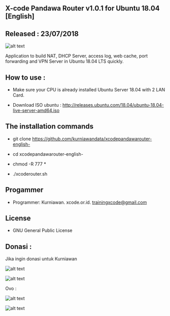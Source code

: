 X-code Pandawa Router v1.0.1 for Ubuntu 18.04 [English]
------------------------------------------

Released : 23/07/2018
---------------------

![alt text](http://xcode.or.id/04_small-logo.png)

Application to build NAT, DHCP Server, access log, web cache, port forwarding and VPN Server in Ubuntu 18.04 LTS quickly.

How to use :
------------------

- Make sure your CPU is already installed Ubuntu Server 18.04 with 2 LAN Card.

- Download ISO ubuntu : http://releases.ubuntu.com/18.04/ubuntu-18.04-live-server-amd64.iso

The installation commands
-------------------------------------

- git clone https://github.com/kurniawandata/xcodepandawarouter-english-

- cd xcodepandawarouter-english-

- chmod -R 777 *

- ./xcoderouter.sh


Progammer
---------

- Programmer: Kurniawan. xcode.or.id. trainingxcode@gmail.com

License
-------

- GNU General Public License

Donasi :
--------

Jika ingin donasi untuk Kurniawan

![alt text](http://xcodeserver.my.id/gofood.png)

![alt text](http://xcodeserver.my.id/gopay.png)

Ovo :

![alt text](http://xcodeserver.my.id/ovo3.png)

![alt text](http://xcodeserver.my.id/ovo2.png)

